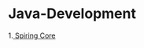 # Java-Development

1.[ Spiring Core](https://github.com/sumitsantape30/Java-Development/tree/main/Spring%20Framework)
